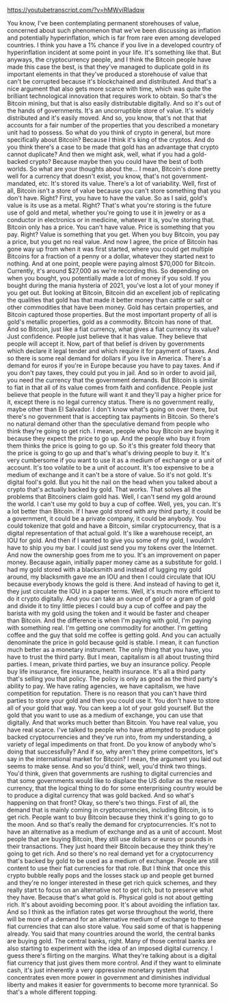 https://youtubetranscript.com/?v=hMWviRIadqw

 You know, I've been contemplating permanent storehouses of value, concerned about such phenomenon that we've been discussing as inflation and potentially hyperinflation, which is far from rare even among developed countries. I think you have a 1% chance if you live in a developed country of hyperinflation incident at some point in your life. It's something like that. But anyways, the cryptocurrency people, and I think the Bitcoin people have made this case the best, is that they've managed to duplicate gold in its important elements in that they've produced a storehouse of value that can't be corrupted because it's blockchained and distributed. And that's a nice argument that also gets more scarce with time, which was quite the brilliant technological innovation that requires work to obtain. So that's the Bitcoin mining, but that is also easily distributable digitally. And so it's out of the hands of governments. It's an uncorruptible store of value. It's widely distributed and it's easily moved. And so, you know, that's not that that accounts for a fair number of the properties that you described a monetary unit had to possess. So what do you think of crypto in general, but more specifically about Bitcoin? Because I think it's king of the cryptos. And do you think there's a case to be made that gold has an advantage that crypto cannot duplicate? And then we might ask, well, what if you had a gold-backed crypto? Because maybe then you could have the best of both worlds. So what are your thoughts about the... I mean, Bitcoin's done pretty well for a currency that doesn't exist, you know, that's not government-mandated, etc. It's stored its value. There's a lot of variability. Well, first of all, Bitcoin isn't a store of value because you can't store something that you don't have. Right? First, you have to have the value. So as I said, gold's value is its use as a metal. Right? That's what you're storing is the future use of gold and metal, whether you're going to use it in jewelry or as a conductor in electronics or in medicine, whatever it is, you're storing that. Bitcoin only has a price. You can't have value. Price is something that you pay. Right? Value is something that you get. When you buy Bitcoin, you pay a price, but you get no real value. And now I agree, the price of Bitcoin has gone way up from when it was first started, where you could get multiple Bitcoins for a fraction of a penny or a dollar, whatever they started next to nothing. And at one point, people were paying almost $70,000 for Bitcoin. Currently, it's around $27,000 as we're recording this. So depending on when you bought, you potentially made a lot of money if you sold. If you bought during the mania hysteria of 2021, you've lost a lot of your money if you get out. But looking at Bitcoin, Bitcoin did an excellent job of replicating the qualities that gold has that made it better money than cattle or salt or other commodities that have been money. Gold has certain properties, and Bitcoin captured those properties. But the most important property of all is gold's metallic properties, gold as a commodity. Bitcoin has none of that. And so Bitcoin, just like a fiat currency, what gives a fiat currency its value? Just confidence. People just believe that it has value. They believe that people will accept it. Now, part of that belief is driven by governments which declare it legal tender and which require it for payment of taxes. And so there is some real demand for dollars if you live in America. There's a demand for euros if you're in Europe because you have to pay taxes. And if you don't pay taxes, they could put you in jail. And so in order to avoid jail, you need the currency that the government demands. But Bitcoin is similar to fiat in that all of its value comes from faith and confidence. People just believe that people in the future will want it and they'll pay a higher price for it, except there is no legal currency status. There is no government really, maybe other than El Salvador. I don't know what's going on over there, but there's no government that is accepting tax payments in Bitcoin. So there's no natural demand other than the speculative demand from people who think they're going to get rich. I mean, people who buy Bitcoin are buying it because they expect the price to go up. And the people who buy it from them thinks the price is going to go up. So it's this greater fold theory that the price is going to go up and that's what's driving people to buy it. It's very cumbersome if you want to use it as a medium of exchange or a unit of account. It's too volatile to be a unit of account. It's too expensive to be a medium of exchange and it can't be a store of value. So it's not gold. It's digital fool's gold. But you hit the nail on the head when you talked about a crypto that's actually backed by gold. That works. That solves all the problems that Bitcoiners claim gold has. Well, I can't send my gold around the world. I can't use my gold to buy a cup of coffee. Well, yes, you can. It's a lot better than Bitcoin. If I have gold stored with any third party, it could be a government, it could be a private company, it could be anybody. You could tokenize that gold and have a Bitcoin, similar cryptocurrency, that is a digital representation of that actual gold. It's like a warehouse receipt, an IOU for gold. And then if I wanted to give you some of my gold, I wouldn't have to ship you my bar. I could just send you my tokens over the Internet. And now the ownership goes from me to you. It's an improvement on paper money. Because again, initially paper money came as a substitute for gold. I had my gold stored with a blacksmith and instead of lugging my gold around, my blacksmith gave me an IOU and then I could circulate that IOU because everybody knows the gold is there. And instead of having to get it, they just circulate the IOU in a paper terms. Well, it's much more efficient to do it crypto digitally. And you can take an ounce of gold or a gram of gold and divide it to tiny little pieces I could buy a cup of coffee and pay the barista with my gold using the token and it would be faster and cheaper than Bitcoin. And the difference is when I'm paying with gold, I'm paying with something real. I'm getting one commodity for another. I'm getting coffee and the guy that sold me coffee is getting gold. And you can actually denominate the price in gold because gold is stable. I mean, it can function much better as a monetary instrument. The only thing that you have, you have to trust the third party. But I mean, capitalism is all about trusting third parties. I mean, private third parties, we buy an insurance policy. People buy life insurance, fire insurance, health insurance. It's all a third party that's selling you that policy. The policy is only as good as the third party's ability to pay. We have rating agencies, we have capitalism, we have competition for reputation. There is no reason that you can't have third parties to store your gold and then you could use it. You don't have to store all of your gold that way. You can keep a lot of your gold yourself. But the gold that you want to use as a medium of exchange, you can use that digitally. And that works much better than Bitcoin. You have real value, you have real scarce. I've talked to people who have attempted to produce gold backed cryptocurrencies and they've run into, from my understanding, a variety of legal impediments on that front. Do you know of anybody who's doing that successfully? And if so, why aren't they prime competitors, let's say in the international market for Bitcoin? I mean, the argument you laid out seems to make sense. And so you'd think, well, you'd think two things. You'd think, given that governments are rushing to digital currencies and that some governments would like to displace the US dollar as the reserve currency, that the logical thing to do for some enterprising country would be to produce a digital currency that was gold backed. And so what's happening on that front? Okay, so there's two things. First of all, the demand that is mainly coming in cryptocurrencies, including Bitcoin, is to get rich. People want to buy Bitcoin because they think it's going to go to the moon. And so that's really the demand for cryptocurrencies. It's not to have an alternative as a medium of exchange and as a unit of account. Most people that are buying Bitcoin, they still use dollars or euros or pounds in their transactions. They just hoard their Bitcoin because they think they're going to get rich. And so there's no real demand yet for a cryptocurrency that's backed by gold to be used as a medium of exchange. People are still content to use their fiat currencies for that role. But I think that once this crypto bubble really pops and the losses stack up and people get burned and they're no longer interested in these get rich quick schemes, and they really start to focus on an alternative not to get rich, but to preserve what they have. Because that's what gold is. Physical gold is not about getting rich. It's about avoiding becoming poor. It's about avoiding the inflation tax. And so I think as the inflation rates get worse throughout the world, there will be more of a demand for an alternative medium of exchange to these fiat currencies that can also store value. You said some of that is happening already. You said that many countries around the world, the central banks are buying gold. The central banks, right. Many of those central banks are also starting to experiment with the idea of an imposed digital currency. I guess there's flirting on the margins. What they're talking about is a digital fiat currency that just gives them more control. And if they want to eliminate cash, it's just inherently a very oppressive monetary system that concentrates even more power in government and diminishes individual liberty and makes it easier for governments to become more tyrannical. So that's a whole different topping.